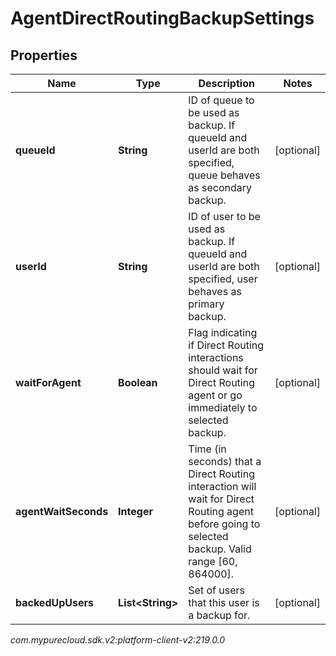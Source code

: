 # AgentDirectRoutingBackupSettings


## Properties

| Name | Type | Description | Notes |
| ------------ | ------------- | ------------- | ------------- |
| **queueId** | **String** | ID of queue to be used as backup. If queueId and userId are both specified, queue behaves as secondary backup. |  [optional] |
| **userId** | **String** | ID of user to be used as backup. If queueId and userId are both specified, user behaves as primary backup. |  [optional] |
| **waitForAgent** | **Boolean** | Flag indicating if Direct Routing interactions should wait for Direct Routing agent or go immediately to selected backup. |  [optional] |
| **agentWaitSeconds** | **Integer** | Time (in seconds) that a Direct Routing interaction will wait for Direct Routing agent before going to selected backup. Valid range [60, 864000]. |  [optional] |
| **backedUpUsers** | **List&lt;String&gt;** | Set of users that this user is a backup for. |  [optional] |




_com.mypurecloud.sdk.v2:platform-client-v2:219.0.0_
